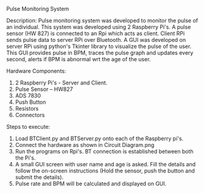 Pulse Monitoring System

Description:
Pulse monitoring system was developed to monitor the pulse of an individual. 
This system was developed using 2 Raspberry Pi's. A pulse sensor (HW 827) is connected to an Rpi which acts as client. 
Client RPi sends pulse data to server RPi over Bluetooth. A GUI was developed on server RPi using python's Tkinter library to visualize the pulse of the user. 
This GUI provides pulse in BPM, traces the pulse graph and updates every second, alerts if BPM is abnormal wrt the age of the user.

Hardware Components:
1. 2 Raspberry Pi's - Server and Client.
2. Pulse Sensor – HW827
3. ADS 7830
4. Push Button
5. Resistors
6. Connectors


Steps to execute:
1. Load BTClient.py and BTServer.py onto each of the Raspberry pi's.
2. Connect the hardware as shown in Circuit Diagram.png
3. Run the programs on Rpi's. BT connection is established between both the Pi's.
4. A small GUI screen with user name and age is asked. Fill the details and follow the on-screen instructions (Hold the sensor, push the button and submit the details).
5. Pulse rate and BPM will be calculated and displayed on GUI.
